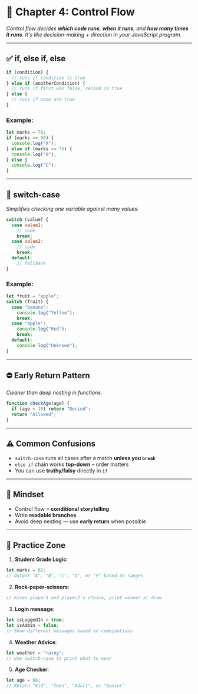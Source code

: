 # 📘 Chapter 4: Control Flow

_Control flow decides **which code runs**, **when it runs**, and **how many times it runs**. It's like decision-making + direction in your JavaScript program._

---

## ✅ if, else if, else

```js
if (condition) {
  // runs if condition is true
} else if (anotherCondition) {
  // runs if first was false, second is true
} else {
  // runs if none are true
}
```

### Example:
```js
let marks = 78;
if (marks >= 90) {
  console.log("A");
} else if (marks >= 75) {
  console.log("B");
} else {
  console.log("C");
}
```

---

## 🔄 switch-case

_Simplifies checking one variable against many values._

```js
switch (value) {
  case value1:
    // code
    break;
  case value2:
    // code
    break;
  default:
    // fallback
}
```

### Example:
```js
let fruit = "apple";
switch (fruit) {
  case "banana":
    console.log("Yellow");
    break;
  case "apple":
    console.log("Red");
    break;
  default:
    console.log("Unknown");
}
```

---

## ⛔ Early Return Pattern

_Cleaner than deep nesting in functions._

```js
function checkAge(age) {
  if (age < 18) return "Denied";
  return "Allowed";
}
```

---

## ⚠️ Common Confusions

- `switch-case` runs all cases after a match **unless you `break`**
- `else if` chain works **top-down** – order matters
- You can use **truthy/falsy** directly in `if`

---

## 🧠 Mindset

- Control flow = **conditional storytelling**
- Write **readable branches**
- Avoid deep nesting — use **early return** when possible

---

## 🧪 Practice Zone

1. **Student Grade Logic**:
```js
let marks = 82;
// Output "A", "B", "C", "D", or "F" based on ranges
```

2. **Rock-paper-scissors**:
```js
// Given player1 and player2's choice, print winner or draw
```

3. **Login message**:
```js
let isLoggedIn = true;
let isAdmin = false;
// Show different messages based on combinations
```

4. **Weather Advice**:
```js
let weather = "rainy";
// Use switch-case to print what to wear
```

5. **Age Checker**:
```js
let age = 66;
// Return "Kid", "Teen", "Adult", or "Senior"
```